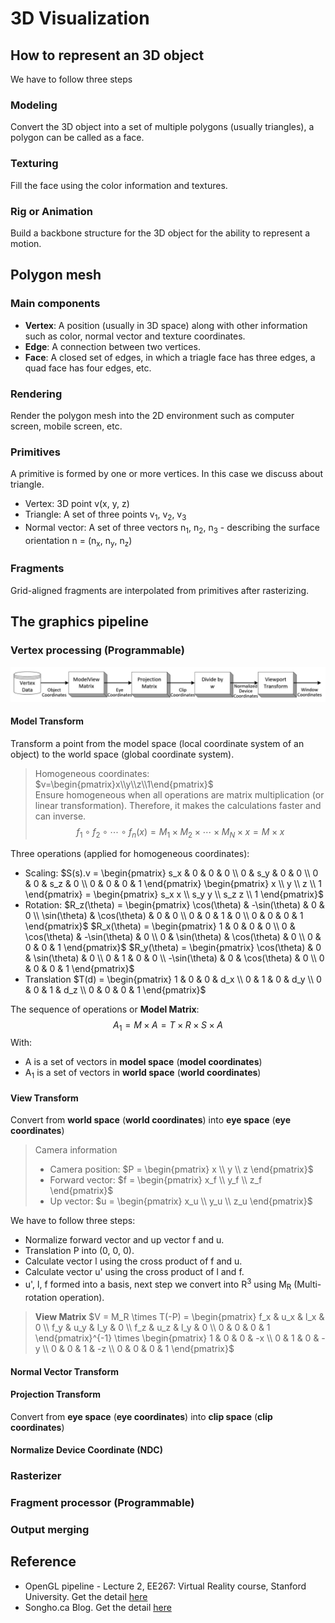 # 3D Visualization

## How to represent an 3D object
We have to follow three steps
### Modeling
Convert the 3D object into a set of multiple polygons (usually triangles), a polygon can be called as a face.
### Texturing
Fill the face using the color information and textures.
### Rig or Animation
Build a backbone structure for the 3D object for the ability to represent a motion.

## Polygon mesh
### Main components
* **Vertex**: A position (usually in 3D space) along with other information such as color, normal vector and texture coordinates.
* **Edge**: A connection between two vertices.
* **Face**: A closed set of edges, in which a triagle face has three edges, a quad face has four edges, etc.

### Rendering
Render the polygon mesh into the 2D environment such as computer screen, mobile screen, etc.

### Primitives
A primitive is formed by one or more vertices. In this case we discuss about triangle.
* Vertex: 3D point v(x, y, z)
* Triangle: A set of three points v<sub>1</sub>, v<sub>2</sub>, v<sub>3</sub>
* Normal vector: A set of three vectors n<sub>1</sub>, n<sub>2</sub>, n<sub>3</sub> - describing the surface orientation n = (n<sub>x</sub>, n<sub>y</sub>, n<sub>z</sub>)

### Fragments
Grid-aligned fragments are interpolated from primitives after rasterizing.


## The graphics pipeline
### Vertex processing (Programmable)
![Vertex transformation pipeline](Images/vertex-transformation-pipeline.png)
#### Model Transform
Transform a point from the model space (local coordinate system of an object) to the world space (global coordinate system).
> Homogeneous coordinates: $`v=\begin{pmatrix}x\\y\\z\\1\end{pmatrix}`$ <br>
> Ensure homogeneous when all operations are matrix multiplication (or linear transformation). Therefore, it makes the calculations faster and can inverse.
> $$f_1 \circ f_2 \circ \cdots \circ f_n(x) = M_1 \times M_2 \times \cdots \times M_N \times x = M \times x$$

Three operations (applied for homogeneous coordinates):
* Scaling:
$`S(s).v = \begin{pmatrix} s_x & 0 & 0 & 0 \\ 0 & s_y & 0 & 0 \\ 0 & 0 & s_z & 0 \\ 0 & 0 & 0 & 1 \end{pmatrix} \begin{pmatrix} x \\ y \\ z \\ 1 \end{pmatrix} = \begin{pmatrix} s_x x \\ s_y y \\ s_z z \\ 1 \end{pmatrix}`$
* Rotation:
$`R_z(\theta) = \begin{pmatrix} \cos(\theta) & -\sin(\theta) & 0 & 0 \\ \sin(\theta) & \cos(\theta) & 0 & 0 \\ 0 & 0 & 1 & 0 \\ 0 & 0 & 0 & 1 \end{pmatrix}`$
$`R_x(\theta) = \begin{pmatrix} 1 & 0 & 0 & 0 \\ 0 & \cos(\theta) & -\sin(\theta) & 0 \\ 0 & \sin(\theta) & \cos(\theta) & 0 \\ 0 & 0 & 0 & 1 \end{pmatrix}`$
$`R_y(\theta) = \begin{pmatrix} \cos(\theta) & 0 & \sin(\theta) & 0 \\ 0 & 1 & 0 & 0 \\ -\sin(\theta) & 0 & \cos(\theta) & 0 \\ 0 & 0 & 0 & 1 \end{pmatrix}`$
* Translation
$`T(d) = \begin{pmatrix} 1 & 0 & 0 & d_x \\ 0 & 1 & 0 & d_y \\ 0 & 0 & 1 & d_z \\ 0 & 0 & 0 & 1 \end{pmatrix}`$

The sequence of operations or **Model Matrix**:
$$A_1 = M \times A = T \times R \times S \times A$$
With:
* A is a set of vectors in **model space** (**model coordinates**)
* A<sub>1</sub> is a set of vectors in **world space** (**world coordinates**)
#### View Transform
Convert from **world space** (**world coordinates**) into **eye space** (**eye coordinates**)
> Camera information
> * Camera position: $`P = \begin{pmatrix} x \\ y \\ z \end{pmatrix}`$
> * Forward vector: $`f = \begin{pmatrix} x_f \\ y_f \\ z_f \end{pmatrix}`$
> * Up vector: $`u = \begin{pmatrix} x_u \\ y_u \\ z_u \end{pmatrix}`$

We have to follow three steps:
* Normalize forward vector and up vector f and u.
* Translation P into (0, 0, 0).
* Calculate vector l using the cross product of f and u.
* Calculate vector u' using the cross product of l and f.
* u', l, f formed into a basis, next step we convert into <bold>R</bold><sup>3</sup> using M<sub>R</sub> (Multi-rotation operation).

> **View Matrix**
> $`V = M_R \times T(-P) = \begin{pmatrix} f_x & u_x & l_x & 0 \\ f_y & u_y & l_y & 0 \\ f_z & u_z & l_y & 0 \\ 0 & 0 & 0 & 1 \end{pmatrix}^{-1} \times \begin{pmatrix} 1 & 0 & 0 & -x \\ 0 & 1 & 0 & -y \\ 0 & 0 & 1 & -z \\ 0 & 0 & 0 & 1 \end{pmatrix}`$

#### Normal Vector Transform


#### Projection Transform
Convert from **eye space** (**eye coordinates**) into **clip space** (**clip coordinates**)
> 

#### Normalize Device Coordinate (NDC)

### Rasterizer

### Fragment processor (Programmable)

### Output merging

## Reference
* OpenGL pipeline - Lecture 2, EE267: Virtual Reality course, Stanford University. Get the detail [here](https://stanford.edu/class/ee267/lectures/lecture2.pdf)
* Songho.ca Blog. Get the detail [here](http://www.songho.ca/index.html)
